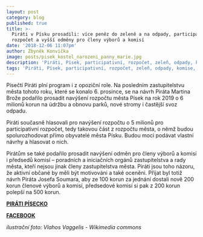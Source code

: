 ```yaml
---
layout: post
category: blog
published: true
title: >-
  Piráti v Písku prosadili: více peněz do zeleně a na odpady, participativní
  rozpočet a vyšší odměny pro členy výborů a komisí
date: '2018-12-06 11:07pm'
author: Zbyněk Konvička
image: posts/pisek_kostel_narozeni_panny_marie.jpg
description: 'Piráti, Písek, participativní, rozpočet, zeleň, odpady, komise, výbory, město'
tags: 'Piráti, Písek, participativní, rozpočet, zeleň, odpady, komise, výbory, město'
---
```

Písečtí Piráti plní program i z opoziční role. Na posledním zastupitelstvu města tohoto roku, které se konalo 6. prosince, se na návrh Piráta Martina Brože podařilo prosadit navýšení rozpočtu města Písek na rok 2019 o 6 milionů korun na údržbu a obnovu parků, nové stromy i častější svoz odpadu.

Piráti současně hlasovali pro navýšení rozpočtu o 5 milionů pro participativní rozpočet, tedy takovou část z rozpočtu města, o němž budou spolurozhodovat přímo obyvatelé města Písku. Budou moci podávat vlastní návrhy a hlasovat o nich. 

Pirátům se také podařilo prosadit navýšení odměn pro členy výborů a komisí i předsedů komisí – poradních a iniciačních orgánů zastupitelstva a rady města, kteří nejsou jinak členy zastupitelstva města. Piráti jsou toho názoru, že aktivní občané by měli být motivováni a také oceněni. Přijat byl totiž návrh Piráta Josefa Soumara, aby ze 100 korun za jednání dostali nově 200 korun členové výborů a komisí, předsedové komisí si pak z 200 korun polepší na 500 korun.

[**PIRÁTI PÍSECKO**](http://www.piratipisecko.cz/)

[**FACEBOOK**](https://www.facebook.com/piratipisecko/)



_ilustrační foto: Vlahos Vaggelis - Wikimedia commons_
